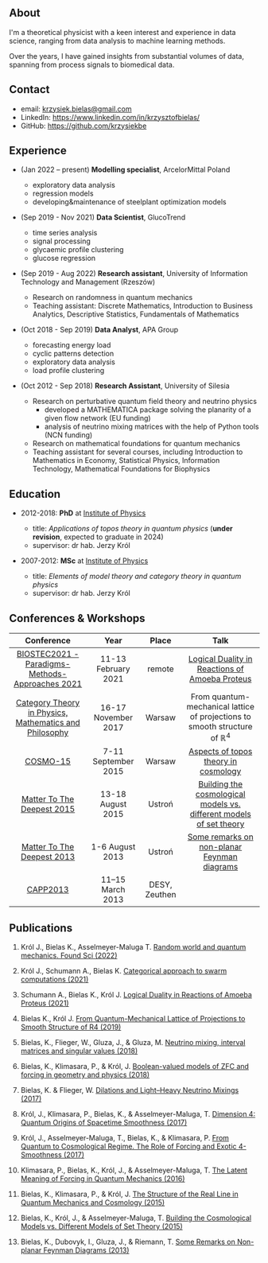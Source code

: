 ##  About

I'm a theoretical physicist with a keen interest and experience in data science, ranging from data analysis to machine learning methods.

Over the years, I have gained insights from substantial volumes of data, spanning from process signals to biomedical data.

## Contact

* email: <krzysiek.bielas@gmail.com>
* LinkedIn: <https://www.linkedin.com/in/krzysztofbielas/>
* GitHub: <https://github.com/krzysiekbe>

## Experience

* (Jan 2022 – present) **Modelling specialist**, ArcelorMittal Poland
    * exploratory data analysis
    * regression models
    * developing&maintenance of steelplant optimization models

* (Sep 2019 - Nov 2021) **Data Scientist**, GlucoTrend
    * time series analysis
    * signal processing
    * glycaemic profile clustering
    * glucose regression

* (Sep 2019 - Aug 2022) **Research assistant**, University of Information Technology and Management (Rzeszów)
    * Research on randomness in quantum mechanics
    * Teaching assistant: Discrete Mathematics, Introduction to Business Analytics, Descriptive Statistics, Fundamentals of Mathematics

* (Oct 2018 - Sep 2019) **Data Analyst**, APA Group
    * forecasting energy load
    * cyclic patterns detection
    * exploratory data analysis
    * load profile clustering

* (Oct 2012 - Sep 2018) **Research Assistant**, University of Silesia
    * Research on perturbative quantum field theory and neutrino physics
        * developed a MATHEMATICA package solving the planarity of a given flow
        network (EU funding)
        * analysis of neutrino mixing matrices with the help of Python tools (NCN
        funding)
    * Research on mathematical foundations for quantum mechanics
    * Teaching assistant for several courses, including Introduction to Mathematics
    in Economy, Statistical Physics, Information Technology, Mathematical
    Foundations for Biophysics

## Education

* 2012-2018: **PhD** at [Institute of Physics](https://us.edu.pl/instytut/ifiz/)
    * title: *Applications of topos theory in quantum physics* (**under revision**, expected to graduate in 2024)
    * supervisor: dr hab. Jerzy Król
    
* 2007-2012: **MSc** at [Institute of Physics](https://us.edu.pl/instytut/ifiz/)
    * title: *Elements of model theory and category theory in quantum physics*
    * supervisor: dr hab. Jerzy Król

<!-- * 2010: B.Sc. at [Institute of Physics](https://us.edu.pl/instytut/ifiz/)
    * title: *Algebraic approach to quantum mechanics*
    * supervisor: dr hab. Jerzy Król -->

## Conferences & Workshops

| Conference | Year | Place | Talk |
|:---:|:---:|:---:|:---:|
| [BIOSTEC2021 - Paradigms-Methods-Approaches 2021](https://biostec.scitevents.org/Paradigms-Methods-Approaches.aspx?y=2021) | 11-13 February 2021 | remote | [Logical Duality in Reactions of Amoeba Proteus](https://www.insticc.org/node/TechnicalProgram/biostec/2021/presentationDetails/103861) |
| [Category Theory in Physics, Mathematics and Philosophy](http://www.icfo.ans.pw.edu.pl/en/?page_id=1855) | 16-17 November 2017 | Warsaw  | From quantum-mechanical lattice of projections to smooth structure of $\mathbb{R}^4$ |
| [COSMO-15](https://cosmo15.ncbj.gov.pl/) | 7-11 September 2015 | Warsaw | [Aspects of topos theory in cosmology](https://indico.cern.ch/event/438475/contributions/1090930/attachments/1152673/1655388/bielas_plakat.pdf) |
| [Matter To The Deepest 2015](https://indico.if.us.edu.pl/event/2/?ovw=True) | 13-18 August 2015 | Ustroń | [Building the cosmological models vs. different models of set theory](https://indico.if.us.edu.pl/event/2/contributions/99/attachments/168/199/ustron_2015.pdf) |
| [Matter To The Deepest 2013](https://indico.if.us.edu.pl/event/0/) | 1-6 August 2013 | Ustroń | [Some remarks on non-planar Feynman diagrams](http://swider.us.edu.pl/wp-content/uploads/2013/02/bielas_Ustron_2013_corr.pdf) |
| [CAPP2013](https://indico.desy.de/event/6805/) | 11–15 March 2013  | DESY, Zeuthen |  |


## Publications

1. Król J., Bielas K., Asselmeyer-Maluga T. [Random world and quantum mechanics. Found Sci (2022)](https://link.springer.com/article/10.1007/s10699-022-09852-2)

1. Król J., Schumann A., Bielas K. [Categorical approach to swarm computations (2021)](https://www.scitepress.org/Link.aspx?doi=10.5220/0010389502180224)

1. Schumann A., Bielas K., Król J. [Logical Duality in Reactions of Amoeba Proteus (2021)](https://www.scitepress.org/Link.aspx?doi=10.5220/0010386102130217)

1. Bielas K., Król J. [From Quantum-Mechanical Lattice of Projections to Smooth Structure of R4 (2019)](https://link.springer.com/chapter/10.1007/978-3-030-30896-4_7)

1. Bielas, K., Flieger, W., Gluza, J., & Gluza, M. [Neutrino mixing, interval matrices and singular values (2018)](https://journals.aps.org/prd/abstract/10.1103/PhysRevD.98.053001)

1. Bielas, K., Klimasara, P., & Król, J. [Boolean-valued models of ZFC and forcing in geometry and physics (2018)](https://www.cambridge.org/core/journals/bulletin-of-symbolic-logic/article/abs/2017-european-summer-meeting-of-the-association-for-symbolic-logic-logic-colloquium-17-stockholm-sweden-august-1420-2017/91C4802203098E60FD059FE964379611)

1. Bielas, K. & Flieger, W. [Dilations and Light–Heavy Neutrino Mixings (2017)](http://www.actaphys.uj.edu.pl/fulltext?series=Reg&vol=48&page=2213)

1. Król, J., Klimasara, P., Bielas, K., & Asselmeyer-Maluga, T. [Dimension 4: Quantum Origins of Spacetime Smoothness (2017)](https://www.actaphys.uj.edu.pl/fulltext?series=Reg&vol=48&page=2375)

1. Król, J., Asselmeyer-Maluga, T., Bielas, K., & Klimasara, P. [From Quantum to Cosmological Regime. The Role of Forcing and Exotic 4-Smoothness (2017)](https://www.mdpi.com/2218-1997/3/2/31/htm)

1. Klimasara, P., Bielas, K., Król, J., & Asselmeyer-Maluga, T. [The Latent Meaning of Forcing in Quantum Mechanics (2016)](https://www.actaphys.uj.edu.pl/fulltext?series=Reg&vol=47&page=1685)

1. Bielas, K., Klimasara, P., & Król, J. [The Structure of the Real Line in Quantum Mechanics and Cosmology (2015)](http://www.actaphys.uj.edu.pl/fulltext?series=Reg&vol=46&page=2375)

1. Bielas, K., Król, J., & Asselmeyer-Maluga, T. [Building the Cosmological Models vs. Different Models of Set Theory (2015)](https://www.actaphys.uj.edu.pl/fulltext?series=Reg&vol=46&page=2369)

1. Bielas, K., Dubovyk, I., Gluza, J., & Riemann, T. [Some Remarks on Non-planar Feynman Diagrams (2013)](http://www.actaphys.uj.edu.pl/fulltext?series=Reg&vol=44&page=2249)
